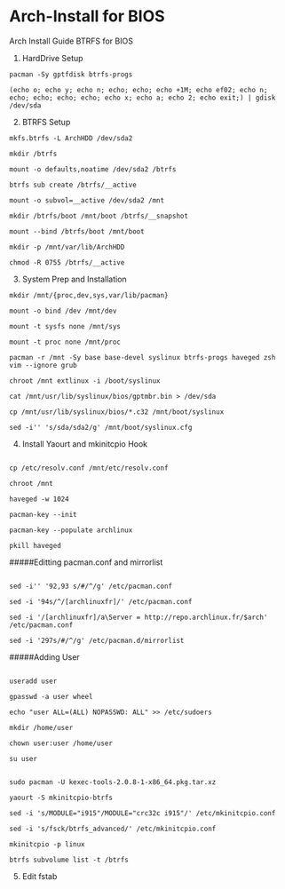 # Arch-Install for BIOS
Arch Install Guide BTRFS for BIOS

1. HardDrive Setup
  ```
  pacman -Sy gptfdisk btrfs-progs
  
  (echo o; echo y; echo n; echo; echo; echo +1M; echo ef02; echo n; echo; echo; echo; echo; echo x; echo a; echo 2; echo exit;) | gdisk /dev/sda
  ```
2. BTRFS Setup
  ```
  mkfs.btrfs -L ArchHDD /dev/sda2
  
  mkdir /btrfs
  
  mount -o defaults,noatime /dev/sda2 /btrfs
  
  btrfs sub create /btrfs/__active
  
  mount -o subvol=__active /dev/sda2 /mnt
  
  mkdir /btrfs/boot /mnt/boot /btrfs/__snapshot
  
  mount --bind /btrfs/boot /mnt/boot
  
  mkdir -p /mnt/var/lib/ArchHDD
  
  chmod -R 0755 /btrfs/__active
  
  ```
3. System Prep and Installation
  ```
  mkdir /mnt/{proc,dev,sys,var/lib/pacman}
  
  mount -o bind /dev /mnt/dev
  
  mount -t sysfs none /mnt/sys
  
  mount -t proc none /mnt/proc
  
  pacman -r /mnt -Sy base base-devel syslinux btrfs-progs haveged zsh vim --ignore grub
  
  chroot /mnt extlinux -i /boot/syslinux
  
  cat /mnt/usr/lib/syslinux/bios/gptmbr.bin > /dev/sda
  
  cp /mnt/usr/lib/syslinux/bios/*.c32 /mnt/boot/syslinux
  
  sed -i'' 's/sda/sda2/g' /mnt/boot/syslinux.cfg
  
  ```
4. Install Yaourt and mkinitcpio Hook
  ```
  
  cp /etc/resolv.conf /mnt/etc/resolv.conf
  
  chroot /mnt
  
  haveged -w 1024
  
  pacman-key --init
  
  pacman-key --populate archlinux
  
  pkill haveged
  
  ```
  #####Editting pacman.conf and mirrorlist
  ```
  
  sed -i'' '92,93 s/#/^/g' /etc/pacman.conf
  
  sed -i '94s/^/[archlinuxfr]/' /etc/pacman.conf
  
  sed -i '/[archlinuxfr]/a\Server = http://repo.archlinux.fr/$arch' /etc/pacman.conf 
  
  sed -i '297s/#/^/g' /etc/pacman.d/mirrorlist
  
  ```
  #####Adding User
  ```
  
  useradd user
  
  gpasswd -a user wheel
  
  echo "user ALL=(ALL) NOPASSWD: ALL" >> /etc/sudoers
  
  mkdir /home/user
  
  chown user:user /home/user
  
  su user
  
  ```
  ```
  
  sudo pacman -U kexec-tools-2.0.8-1-x86_64.pkg.tar.xz
  
  yaourt -S mkinitcpio-btrfs
  
  sed -i 's/MODULE="i915"/MODULE="crc32c i915"/' /etc/mkinitcpio.conf
  
  sed -i 's/fsck/btrfs_advanced/' /etc/mkinitcpio.conf
  
  mkinitcpio -p linux
  
  btrfs subvolume list -t /btrfs
  
  ```
  
5. Edit fstab
  ```
  ```
